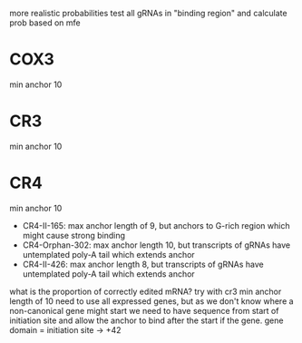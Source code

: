 more realistic probabilities
test all gRNAs in "binding region" and calculate prob based on mfe

# COX3
min anchor 10

# CR3
min anchor 10

# CR4
min anchor 10
- CR4-II-165: max anchor length of 9, but anchors to G-rich region which might cause strong binding
- CR4-Orphan-302: max anchor length 10, but transcripts of gRNAs have untemplated poly-A tail which extends anchor
- CR4-II-426: max anchor length 8, but transcripts of gRNAs have untemplated poly-A tail which extends anchor

what is the proportion of correctly edited mRNA?
try with cr3 min anchor length of 10
need to use all expressed genes, but as we don't know where a non-canonical gene might start
we need to have sequence from start of initiation site and allow the anchor to bind after 
the start if the gene. gene domain = initiation site -> +42